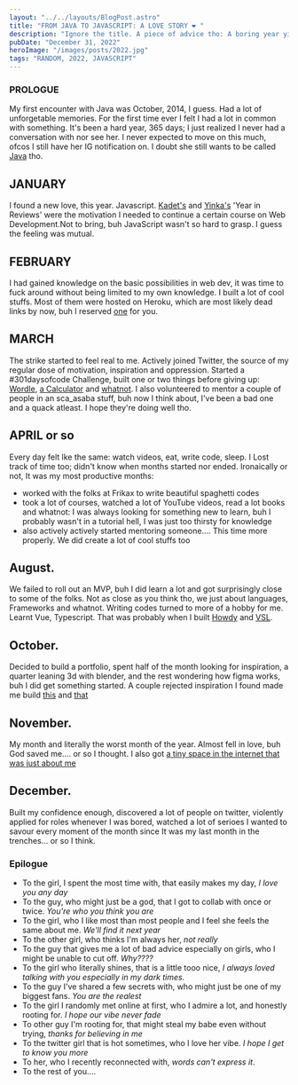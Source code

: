 ```yaml
---
layout: "../../layouts/BlogPost.astro"
title: "FROM JAVA TO JAVASCRIPT: A LOVE STORY ❤ "
description: "Ignore the title. A piece of advice tho: A boring year yields an even boringner 'Year in Review'"
pubDate: "December 31, 2022"
heroImage: "/images/posts/2022.jpg"
tags: "RANDOM, 2022, JAVASCRIPT"
---
```


### PROLOGUE

My first encounter with Java was October, 2014, I guess. Had a lot of unforgetable memories. For the first time ever I felt I had a lot in common with something.
It's been a hard year, 365 days; I just realized I never had a conversation with nor see her. I never expected to move on this much, ofcos I still have her IG notification on. I doubt she still wants to be called [Java](https://instagram.com/yooghurliee) tho.

## JANUARY

I found a new love, this year. Javascript.
[Kadet's](https://kadet.dev/blog/2021-happier-than-ever) and [Yinka's](https://yinkakun.medium.com/my-20-years-in-review-failures-growth-and-new-beginnings-fddf5fcbca0e) 'Year in Reviews' were the motivation I needed to continue a certain course on Web Development.Not to bring, buh JavaScript wasn't so hard to grasp. I guess the feeling was mutual.

## FEBRUARY

I had gained knowledge on the basic possibilities in web dev, it was time to fuck around without being limited to my own knowledge. I built a lot of cool stuffs. Most of them were hosted on Heroku, which are most likely dead links by now, buh I reserved [one](https://bhpwt.csb.app) for you.

## MARCH

The strike started to feel real to me. Actively joined Twitter, the source of my regular dose of motivation, inspiration and oppression. Started a #301daysofcode Challenge, built one or two things before giving up: [Wordle](https://quizzical-pare-16fc99.netlify.app), [a Calculator](https://romantic-beaver-d6d5e0.netlify.app) and [whatnot](https://loving-wing-58bfe6.netlify.app).
I also volunteered to mentor a couple of people in an sca_asaba stuff, buh now I think about, I've been a bad one and a quack atleast. I hope they're doing well tho.

## APRIL or so

Every day felt lke the same: watch videos, eat, write code, sleep. I Lost track of time too; didn't know when months started nor ended. Ironaically or not, It was my most productive months:

- worked with the folks at Frikax to write beautiful spaghetti codes
- took a lot of courses, watched a lot of YouTube videos, read a lot books and whatnot: I was always looking for something new to learn, buh I probably wasn't in a tutorial hell, I was just too thirsty for knowledge
- also actively actively started mentoring someone.... This time more properly. We did create a lot of cool stuffs too

## August.

We failed to roll out an MVP, buh I did learn a lot and got surprisingly close to some of the folks. Not as close as you think tho, we just about languages, Frameworks and whatnot.
Writing codes turned to more of a hobby for me. Learnt Vue, Typescript. That was probably when I built [Howdy](https://howdy.goodie.work) and [VSL](https://vsl.goodie.work).

## October.

Decided to build a portfolio, spent half of the month looking for inspiration, a quarter leaning 3d with blender, and the rest wondering how figma works, buh I did get something started. A couple rejected inspiration I found made me build [this](https://untitled01.goodie.work) and [that](https://untitled02.goodie.work)

## November.

My month and literally the worst month of the year.
Almost fell in love, buh God saved me.... or so I thought.
I also got [a tiny space in the internet that was just about me](https://www.goodie.work)

## December.

Built my confidence enough, discovered a lot of people on twitter, violently applied for roles whenever I was bored, watched a lot of serioes
I wanted to savour every moment of the month since It was my last month in the trenches... or so I think.

### Epilogue

- To the girl, I spent the most time with, that easily makes my day, _I love you any day_
- To the guy, who might just be a god, that I got to collab with once or twice. _You're who you think you are_
- To the girl, who I like most than most people and I feel she feels the same about me. _We'll find it next year_
- To the other girl, who thinks I'm always her, _not really_
- To the guy that gives me a lot of bad advice especially on girls, who I might be unable to cut off. _Why????_
- To the girl who literally shines, that is a little tooo nice, _I always loved talking with you especially in my dark times._
- To the guy I've shared a few secrets with, who might just be one of my biggest fans. _You are the realest_
- To the girl I randomly met online at first, who I admire a lot, and honestly rooting for. _I hope our vibe never fade_
- To other guy I'm rooting for, that might steal my babe even without trying, _thanks for believing in me_
- To the twitter girl that is hot sometimes, who I love her vibe. _I hope I get to know you more_
- To her, who I recently reconnected with, _words can't express it_.
- To the rest of you....
